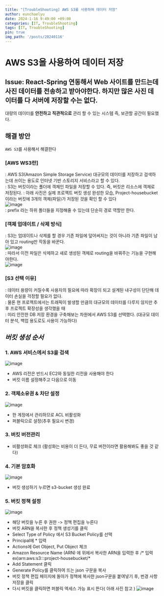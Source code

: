 ```yaml
---
title: "[TroubleShooting] AWS S3를 사용하여 데이터 저장"
author: eunchaelyu
date: 2024-1-16 9:49:00 +09:00
categories: [IT, TroubleShooting]
tags: [IT, TroubleShooting]
pin: true
img_path: '/posts/20240116'
---
```



#  AWS S3을 사용하여 데이터 저장

## **Issue**: React-Spring 연동해서 Web 사이트를 만드는데 사진 데이터를 전송하고 받아야한다. 하지만 많은 사진 데이터를 다 서버에 저장할 수는 없다. 
  대량의 데이터를 **안전하고** **직관적으로** 관리 할 수 있는 시스템 즉, 보관할 공간이 필요했다. 

## 해결 방안
 ``AWS S3``를 사용해서 해결한다    
###  [AWS WS3란]    
 : AWS S3(Amazon Simple Storage Service) 대규모의 데이터를 저장하고 검색하는데 쓰이는 용도로 인터넷 기반 스토리지 서비스라고 할 수 있다.        
 : S3는 버킷이라는 폴더에 객체인 파일을 저장할 수 있다. 즉, 버킷은 리소스에 객체로 저장된다.
 : 아래 사진은 실제 프로젝트 버킷 생성 완성한 모습, Project-housebucket 이라는 버킷에 3개의 객체(파일)가 저장된 것을 확인 할 수 있다         
![image](https://github.com/eunchaelyu/eunchaelyu.github.io/assets/119996957/528de016-3066-402c-b0f2-65b3615ae7d2)    
 : prefix 라는 하위 폴더들을 지정해줄 수 있는데 단순히 경로 역할만 한다.    
 
### [객체 업데이트 / 삭제 방식]    
 : S3는 업데이트나 삭제를 할 경우 기존 파일에 덮어써지는 것이 아니라 기존 파일이 남아 있고 routing만 작동을 바꾼다.  
![image](https://github.com/eunchaelyu/eunchaelyu.github.io/assets/119996957/d23a8a85-3f1e-47c5-827a-3085e1969770)    
 : 따라서 이전 파일은 삭제하고 새로 생성된 객체로 routing을 바꿔주는 기능을 구현해야한다.        
![image](https://github.com/eunchaelyu/eunchaelyu.github.io/assets/119996957/c6a3f889-53b8-4da7-b0b5-0f3eab56fa99)    


###  [S3 선택 이유]
 : 데이터 용량이 커질수록 사용자의 필요에 따라 확장이 되고 설계된 내구성이 단단해 데이터 손실을 걱정할 필요가 없다.    
 : 물론 현 프로젝트에서는 트래픽이 발생할 만큼의 대규모의 데이터를 다루지 않지만 추후 프로젝트 확장성을 생각했을 때     
 : 미리 안전한 DB 저장 환경을 구축해보는 차원에서 AWS S3를 선택했다. (대규모 데이터 분석, 백업 용도로도 사용이 가능하다) 

 
## *버킷 생성 순서* 
###  1. AWS 서비스에서 S3을 검색
![image](https://github.com/eunchaelyu/eunchaelyu.github.io/assets/119996957/9c6126cb-cde1-471a-8c5e-fa92cb5e0980)
  - AWS 리전은 반드시 EC2와 동일한 리전을 사용해야 한다
  - 버킷 이름 설정해주고 다음으로 이동    
 
### 2. 객체소유권 & 차단 설정    
![image](https://github.com/eunchaelyu/eunchaelyu.github.io/assets/119996957/d106c27c-4431-4dcc-a1a4-0fa3b260b6cb)
  - 한 계정에서 관리하므로 ACL 비활성화
  - 퍼블릭으로 설정(추후 필요시 변경)

### 3. 버킷 버전관리 
  - 비활성화로 체크 (활성화는 비용이 더 든다, 무료 버전이라면 활용해봐도 좋을 것 같다)
    
### 4. 기본 암호화
  ![image](https://github.com/eunchaelyu/eunchaelyu.github.io/assets/119996957/ba6823b6-2cf8-482d-a74a-e2adce06b094)
  - 버킷 생성하기 누르면 s3-bucket 생성 완료         

### 5. 버킷 정책 설정    
![image](https://github.com/eunchaelyu/eunchaelyu.github.io/assets/119996957/d41559c6-9f5c-47f2-ae11-14e719826911)    
  - 해당 버킷을 누른 후 권한 -> 정책 편집을 누른다    
  - 버킷 ARN을 복사한 후 정책 생성기를 클릭    
  - Select Type of Policy 에서 S3 Bucket Policy를 선택    
  - Principal에 * 입력    
  - Actions에 Get Object, Put Object 체크    
  - Amazon Resource Name (ARN) 에 위에서 복사한 ARN을 입력한 후 /* 입력 ex)arn:aws:s3:::project-housebucket/*    
  - Add Statement 클릭    
  - Generate Policy를 클릭하여 뜨는 json 구문을 복사    
  - 버킷 정책 편집 페이지에 돌아가 정책에 복사한 json구문을 붙여넣기 후, 번경 사항 저장을 클릭    
  - 다시 버킷을 클릭하면 퍼블릭 엑세스 가능 표시 뜬다( 아래 사진 참고 )
 ![image](https://github.com/eunchaelyu/eunchaelyu.github.io/assets/119996957/57413a50-66db-4582-b3d5-14a8693c74f7)


    

